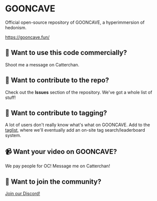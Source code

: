 # GOONCAVE
Official open-source repository of GOONCAVE, a hyperimmersion of hedonism.

https://gooncave.fun/

## 💸 Want to use this code commercially?
Shoot me a message on Catterchan.

## 🧪 Want to contribute to the repo?
Check out the **Issues** section of the repository. We've got a whole list of stuff!

## 🧱 Want to contribute to tagging?
A lot of users don't really know what's what on GOONCAVE. Add to the [taglist](https://github.com/catsmells/GOONCAVE/blob/main/tagging/taglist.md), where we'll eventually add an on-site tag search/leaderboard system.

## 📹 Want your video on GOONCAVE?
We pay people for OC! Message me on Catterchan!

## 💞 Want to join the community?
[Join our Discord!](https://discord.gg/8A8dygsSUH)

